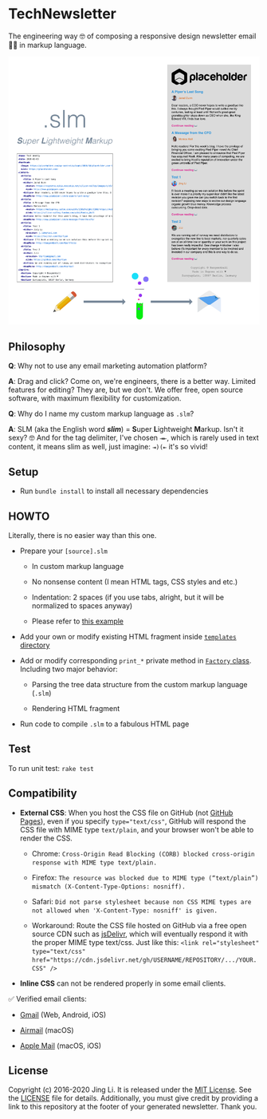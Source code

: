 # TechNewsletter

The engineering way 🤓 of composing a responsive design newsletter email 📰📧 in markup language.

<img src="https://github.com/thyrlian/TechNewsletter/blob/master/assets/images/Intro.png?raw=true">

## Philosophy

**Q**: Why not to use any email marketing automation platform?

**A**: Drag and click?  Come on, we're engineers, there is a better way.  Limited features for editing?  They are, but we don't.  We offer free, open source software, with maximum flexibility for customization.

**Q**: Why do I name my custom markup language as `.slm`?

**A**: SLM (aka the English word ***slim***) = **S**uper **L**ightweight **M**arkup.  Isn't it sexy?  🤓  And for the tag delimiter, I've chosen `⇥⇤`, which is rarely used in text content, it means slim as well, just imagine: `⇥)(⇤` it's so vivid!

## Setup

* Run `bundle install` to install all necessary dependencies

## HOWTO

Literally, there is no easier way than this one.

* Prepare your `[source].slm`

  - In custom markup language

  - No nonsense content (I mean HTML tags, CSS styles and etc.)

  - Indentation: 2 spaces (if you use tabs, alright, but it will be normalized to spaces anyway)

  - Please refer to [this example](https://raw.githubusercontent.com/thyrlian/TechNewsletter/master/example.slm)

* Add your own or modify existing HTML fragment inside [`templates` directory](https://github.com/thyrlian/TechNewsletter/tree/master/templates)

* Add or modify corresponding `print_*` private method in [`Factory` class](https://github.com/thyrlian/TechNewsletter/blob/master/lib/newsletter/factory.rb).  Including two major behavior:

  - Parsing the tree data structure from the custom markup language (`.slm`)

  - Rendering HTML fragment

* Run code to compile `.slm` to a fabulous HTML page

## Test

To run unit test: `rake test`

## Compatibility

* **External CSS**: When you host the CSS file on GitHub (not [GitHub Pages](https://pages.github.com/)), even if you specify `type="text/css"`, GitHub will respond the CSS file with MIME type `text/plain`, and your browser won't be able to render the CSS.

  - Chrome: `Cross-Origin Read Blocking (CORB) blocked cross-origin response with MIME type text/plain.`

  - Firefox: `The resource was blocked due to MIME type (“text/plain”) mismatch (X-Content-Type-Options: nosniff).`

  - Safari: `Did not parse stylesheet because non CSS MIME types are not allowed when 'X-Content-Type: nosniff' is given.`

  - Workaround: Route the CSS file hosted on GitHub via a free open source CDN such as [jsDelivr](https://www.jsdelivr.com/?docs=gh), which will eventually respond it with the proper MIME type text/css.  Just like this: `<link rel="stylesheet" type="text/css" href="https://cdn.jsdelivr.net/gh/USERNAME/REPOSITORY/.../YOUR.CSS" />`

* **Inline CSS** can not be rendered properly in some email clients.

✅ Verified email clients:

  * [Gmail](https://www.google.com/gmail/) (Web, Android, iOS)

  * [Airmail](https://airmailapp.com/) (macOS)

  * [Apple Mail](https://en.wikipedia.org/wiki/Apple_Mail) (macOS, iOS)

## License

Copyright (c) 2016-2020 Jing Li.  It is released under the [MIT License](https://opensource.org/licenses/MIT).  See the [LICENSE](https://raw.githubusercontent.com/thyrlian/TechNewsletter/master/LICENSE) file for details.  Additionally, you must give credit by providing a link to this repository at the footer of your generated newsletter.  Thank you.
